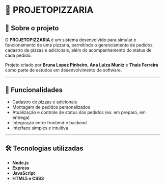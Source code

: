 # 🍕 PROJETOPIZZARIA

## 📌 Sobre o projeto
O **PROJETOPIZZARIA** é um sistema desenvolvido para simular o funcionamento de uma pizzaria, permitindo o gerenciamento de pedidos, cadastro de pizzas e adicionais, além do acompanhamento do status de cada pedido.  

Projeto criado por **Bruna Lopez Pinheiro**, **Ana Luiza Muniz** e **Thais Ferreira** como parte de estudos em desenvolvimento de software.

---

## 🚀 Funcionalidades
- Cadastro de pizzas e adicionais  
- Montagem de pedidos personalizados  
- Atualização e controle de status dos pedidos (ex: em preparo, em entrega)  
- Integração entre frontend e backend  
- Interface simples e intuitiva  

---

## 🛠️ Tecnologias utilizadas
- **Node.js**  
- **Express**  
- **JavaScript**  
- **HTML5 e CSS3**  

